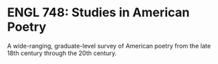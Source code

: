 # ENGL 748: Studies in American Poetry

A wide-ranging, graduate-level survey of American poetry from the late 18th century through the 20th century.